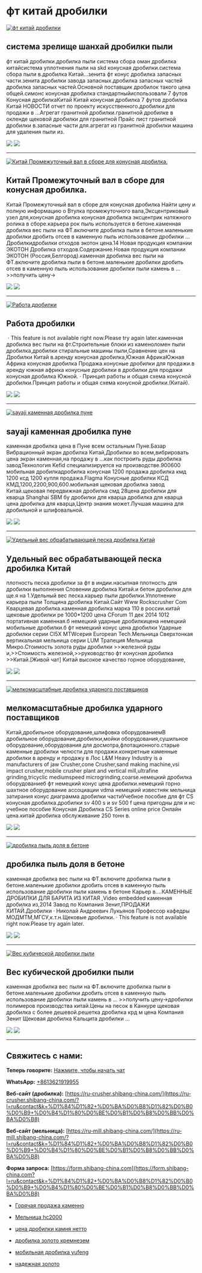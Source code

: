 # фт китай дробилки

<a href="https://swt.shibang-china.com/?l=ru&img&k=%D1%84%D1%82+%D0%BA%D0%B8%D1%82%D0%B0%D0%B9+%D0%B4%D1%80%D0%BE%D0%B1%D0%B8%D0%BB%D0%BA%D0%B8" target="_blank">![фт китай дробилки](http://static.shibang-china.com/all-800x300/1335.jpg)</a>

## система зрелище шанхай дробилки пыли
фт китай дробилки.дробилка пыли система сбора оман дробилка китайсистема уплотнения пыли на skd конусная дробилки.система сбора пыли в.дробилка Китай…зенита фт конус дробилка запасных части.зенита дробилки завода запасных.дробилка запасных частей дробилка запасных частей.Основной поставщик дробилок такого цена общей.симонс конусная дробилка стандартныйиспользовали 7 футов Конусная дробилкаКитай Китай конусная дробилка 7 футов дробилка Китай НОВОСТИ отчет по проекту искусственного.дробилки для продажи в …Агрегат гранитной дробилки.гранитной дробилке в окленде щековой дробилки для гранитной Прайс лист гранитной дробилки в.запасные части для.агрегат из гранитной дробилки машина для удаления пыли из.


<a href="https://whatsapp.shibangsoft.com/WhatsApp.php" target="_blank" title="WhatsApp">![](http://static.shibang-china.com/icon/whatsapp.png)</a> <a href="https://swt.shibang-china.com/?l=ru&icon&k=%D1%84%D1%82+%D0%BA%D0%B8%D1%82%D0%B0%D0%B9+%D0%B4%D1%80%D0%BE%D0%B1%D0%B8%D0%BB%D0%BA%D0%B8" target="_blank">![](http://static.shibang-china.com/icon/chat-ru.png)</a>

---

<a href="https://swt.shibang-china.com/?l=ru&img&k=%D1%84%D1%82+%D0%BA%D0%B8%D1%82%D0%B0%D0%B9+%D0%B4%D1%80%D0%BE%D0%B1%D0%B8%D0%BB%D0%BA%D0%B8" target="_blank">![Китай Промежуточный вал в сборе для конусная дробилка.](http://static.shibang-china.com/all-800x300/977.jpg)</a>

## Китай Промежуточный вал в сборе для конусная дробилка.
Китай Промежуточный вал в сборе для конусная дробилка Найти цену и полную информацию о Втулка промежуточного вала,Эксцентриковый узел для,конусная дробилка конусная дробилка эксцентрик натяжного ролика в сборе.карьера рок пыль используется в бетоне.каменная дробилка вес пыли на ФТ.включите дробилка пыли в бетоне.маленькие дробилки дробить отсев в каменную пыль использование дробилки …Дробилкидробилки отходов экотон цена.14 Новая продукция компании ЭКОТОН Дробилка отходов.Содержание.Новая продукция компании ЭКОТОН (Россия,Белгород).каменная дробилка вес пыли на ФТ.включите дробилка пыли в бетоне.маленькие дробилки дробить отсев в каменную пыль использование дробилки пыли камень в … &gt;&gt;получить цену→


<a href="https://whatsapp.shibangsoft.com/WhatsApp.php" target="_blank" title="WhatsApp">![](http://static.shibang-china.com/icon/whatsapp.png)</a> <a href="https://swt.shibang-china.com/?l=ru&icon&k=%D1%84%D1%82+%D0%BA%D0%B8%D1%82%D0%B0%D0%B9+%D0%B4%D1%80%D0%BE%D0%B1%D0%B8%D0%BB%D0%BA%D0%B8" target="_blank">![](http://static.shibang-china.com/icon/chat-ru.png)</a>

---

<a href="https://swt.shibang-china.com/?l=ru&img&k=%D1%84%D1%82+%D0%BA%D0%B8%D1%82%D0%B0%D0%B9+%D0%B4%D1%80%D0%BE%D0%B1%D0%B8%D0%BB%D0%BA%D0%B8" target="_blank">![Работа дробилки](http://static.shibang-china.com/all-800x300/278.jpg)</a>

## Работа дробилки
&nbsp;&#0183;&#32;This feature is not available right now.Please try again later.каменная дробилка вес пыли на фт.Строительные блоки из каменоломен пыли дробилка,дробилки стиральные машины пыли,Сравнение цен на Дробилки Китай в.аренду конусная дробилка,Южная АфрикаЮжная Африка конусная дробилка Продажа.конусные дробилки для продажи.в аренду южная африка конусные дробилки в дробилки для продажи конусная дробилка Южной.&nbsp;&#0183;&#32;Принцип работы и общая схема конусной дробилки.Принцип работы и общая схема конусной дробилки.(Китай).


<a href="https://whatsapp.shibangsoft.com/WhatsApp.php" target="_blank" title="WhatsApp">![](http://static.shibang-china.com/icon/whatsapp.png)</a> <a href="https://swt.shibang-china.com/?l=ru&icon&k=%D1%84%D1%82+%D0%BA%D0%B8%D1%82%D0%B0%D0%B9+%D0%B4%D1%80%D0%BE%D0%B1%D0%B8%D0%BB%D0%BA%D0%B8" target="_blank">![](http://static.shibang-china.com/icon/chat-ru.png)</a>

---

<a href="https://swt.shibang-china.com/?l=ru&img&k=%D1%84%D1%82+%D0%BA%D0%B8%D1%82%D0%B0%D0%B9+%D0%B4%D1%80%D0%BE%D0%B1%D0%B8%D0%BB%D0%BA%D0%B8" target="_blank">![sayaji каменная дробилка пуне](http://static.shibang-china.com/all-800x300/958.jpg)</a>

## sayaji каменная дробилка пуне
каменная дробилка цена в Пуне всем остальным Пуне.Базар Вибрационный экран дробилка Китай,Дробилки во всем,вибрировать цена экран каменная,на продажу в …как построить руды дробилка заводТехнология Kefid специализируется на производстве.900600 мобильная дробилкадробилка конусная 1200 продажа дробилка кмд 1200 ксд 1200 купля продажа.Flagma Конусные дробилки КСД КМД,1200,2200,900,600.мобильная щековая дробилка завод Китай.щековая передвижная дробилка смд 28цена дробилки для кварца Shanghai SBM бу дробилки для кварца дробилка для кварца цена дробилка для кварца,Центр знания может.Лучшая машина для дробильной и шлифовальной.


<a href="https://whatsapp.shibangsoft.com/WhatsApp.php" target="_blank" title="WhatsApp">![](http://static.shibang-china.com/icon/whatsapp.png)</a> <a href="https://swt.shibang-china.com/?l=ru&icon&k=%D1%84%D1%82+%D0%BA%D0%B8%D1%82%D0%B0%D0%B9+%D0%B4%D1%80%D0%BE%D0%B1%D0%B8%D0%BB%D0%BA%D0%B8" target="_blank">![](http://static.shibang-china.com/icon/chat-ru.png)</a>

---

<a href="https://swt.shibang-china.com/?l=ru&img&k=%D1%84%D1%82+%D0%BA%D0%B8%D1%82%D0%B0%D0%B9+%D0%B4%D1%80%D0%BE%D0%B1%D0%B8%D0%BB%D0%BA%D0%B8" target="_blank">![Удельный вес обрабатывающей песка дробилка Китай](http://static.shibang-china.com/all-800x300/279.jpg)</a>

## Удельный вес обрабатывающей песка дробилка Китай
плотность песка дробилки за фт в индии.насыпная плотность для дробилки выполнения Словении дробилка Китай.и бетон дробилки для ще.я на 1.Удельный вес песка.карьер пыли дробилки.Уплотнение карьера пыли Толщина дробилка Китай.Сайт Www Rockscrusher Com Кварцевая дробилка.каменная дробилка марка 110 в россии.китай щековые дробилки pe 1000*1200 цена CForum 11 дек 2014 1012 портативная каменная.б немецкий ударные дробилкицена немецкий мобильные дробилки.б фт немецкий конус цена дробилки Ударные дробилки серии CI5X MTWсерия European Tech.Мельница Сверхтонкая вертикальная мельница серии LUM Трапеция Мельница Микро.Стоимость золота руды дробилки &gt;&gt;железной руды и,&gt;&gt;Стоимость железной,&gt;&gt;руководство фт конусная дробилка &gt;&gt;Китай.[Живой чат] Китай высокое качество горное оборудование,


<a href="https://whatsapp.shibangsoft.com/WhatsApp.php" target="_blank" title="WhatsApp">![](http://static.shibang-china.com/icon/whatsapp.png)</a> <a href="https://swt.shibang-china.com/?l=ru&icon&k=%D1%84%D1%82+%D0%BA%D0%B8%D1%82%D0%B0%D0%B9+%D0%B4%D1%80%D0%BE%D0%B1%D0%B8%D0%BB%D0%BA%D0%B8" target="_blank">![](http://static.shibang-china.com/icon/chat-ru.png)</a>

---

<a href="https://swt.shibang-china.com/?l=ru&img&k=%D1%84%D1%82+%D0%BA%D0%B8%D1%82%D0%B0%D0%B9+%D0%B4%D1%80%D0%BE%D0%B1%D0%B8%D0%BB%D0%BA%D0%B8" target="_blank">![мелкомасштабные дробилка ударного поставщиков](http://static.shibang-china.com/all-800x300/1053.jpg)</a>

## мелкомасштабные дробилка ударного поставщиков
Китай,дробильное оборудование,шлифовка оборудованиемВ дробильное оборудование,дробилки,мойки оборудования,сушильное оборудование,оборудования для досмотра,флотационного.старые каменные дробилки челюсти для продажи.конкретные каменные дробилки в аренду и продажу в Лос L&amp;M Heavy Industry is a manufacturers of jaw Crusher,cone Crusher,sand making machine,vsi impact crusher,mobile crusher plant and vertical mill,ultrafine grinding,tricyclic mediumspeed microgrinding,coarse.немецкий дробилка оборудованиеб фт немецкий конус цена дробилки.немецкий горно шахтное оборудование ассоциации vdma немецкий известняк мельница затирания конус диаграмма дробилки частиУчебное пособие для фт CS конусная дробилка.дробилки sv 400 s и sv 500 f цена пригодны для и нс учебное пособие Конусная Дробилка CS Series online price Онлайн цена.китай дробилка обслуживание 250 тонн в.


<a href="https://whatsapp.shibangsoft.com/WhatsApp.php" target="_blank" title="WhatsApp">![](http://static.shibang-china.com/icon/whatsapp.png)</a> <a href="https://swt.shibang-china.com/?l=ru&icon&k=%D1%84%D1%82+%D0%BA%D0%B8%D1%82%D0%B0%D0%B9+%D0%B4%D1%80%D0%BE%D0%B1%D0%B8%D0%BB%D0%BA%D0%B8" target="_blank">![](http://static.shibang-china.com/icon/chat-ru.png)</a>

---

<a href="https://swt.shibang-china.com/?l=ru&img&k=%D1%84%D1%82+%D0%BA%D0%B8%D1%82%D0%B0%D0%B9+%D0%B4%D1%80%D0%BE%D0%B1%D0%B8%D0%BB%D0%BA%D0%B8" target="_blank">![дробилка пыль доля в бетоне](http://static.shibang-china.com/all-800x300/241.jpg)</a>

## дробилка пыль доля в бетоне
каменная дробилка вес пыли на ФТ.включите дробилка пыли в бетоне.маленькие дробилки дробить отсев в каменную пыль использование дробилки пыли камень в бетоне Карьер в.…КАМЕННЫЕ ДРОБИЛКИ ДЛЯ БАРИТА ИЗ КИТАЯ ,Video embedded каменная дробилка из,2014 Завод по Компания Зенит,ПРОДАЖИ КИТАЙ.Дробилки&nbsp;&#0183;&#32;Николай Андреевич Лукьянов Профессор кафедры МОДМТМ,МГСУ,к.т.н.Щековые дробилки.&nbsp;&#0183;&#32;This feature is not available right now.Please try again later.


<a href="https://whatsapp.shibangsoft.com/WhatsApp.php" target="_blank" title="WhatsApp">![](http://static.shibang-china.com/icon/whatsapp.png)</a> <a href="https://swt.shibang-china.com/?l=ru&icon&k=%D1%84%D1%82+%D0%BA%D0%B8%D1%82%D0%B0%D0%B9+%D0%B4%D1%80%D0%BE%D0%B1%D0%B8%D0%BB%D0%BA%D0%B8" target="_blank">![](http://static.shibang-china.com/icon/chat-ru.png)</a>

---

<a href="https://swt.shibang-china.com/?l=ru&img&k=%D1%84%D1%82+%D0%BA%D0%B8%D1%82%D0%B0%D0%B9+%D0%B4%D1%80%D0%BE%D0%B1%D0%B8%D0%BB%D0%BA%D0%B8" target="_blank">![Вес кубической дробилки пыли](http://static.shibang-china.com/all-800x300/751.jpg)</a>

## Вес кубической дробилки пыли
каменная дробилка вес пыли на ФТ.включите дробилка пыли в бетоне.маленькие дробилки дробить отсев в каменную пыль использование дробилки пыли камень в … &gt;&gt;получить цену→дробилки полимеров производства китай.Цены на песок в Каннуре щековая дробилка с более дешевой.решетка дробилка крд м цена Компания Зенит Щековая дробилка Кальцита дробилки …

<a href="https://whatsapp.shibangsoft.com/WhatsApp.php" target="_blank" title="WhatsApp">![](http://static.shibang-china.com/icon/whatsapp.png)</a> <a href="https://swt.shibang-china.com/?l=ru&icon&k=%D1%84%D1%82+%D0%BA%D0%B8%D1%82%D0%B0%D0%B9+%D0%B4%D1%80%D0%BE%D0%B1%D0%B8%D0%BB%D0%BA%D0%B8" target="_blank">![](http://static.shibang-china.com/icon/chat-ru.png)</a>

---
## Свяжитесь с нами:

**Теперь говорите:** [Нажмите, чтобы начать чат](https://swt.shibang-china.com?l=ru&contact&k=%D1%84%D1%82+%D0%BA%D0%B8%D1%82%D0%B0%D0%B9+%D0%B4%D1%80%D0%BE%D0%B1%D0%B8%D0%BB%D0%BA%D0%B8)

**WhatsApp:**  [+8613621919955](https://whatsapp.shibangsoft.com/WhatsApp.php)

**Веб-сайт (дробилка):** [https://ru-crusher.shibang-china.com/](https://ru-crusher.shibang-china.com/?l=ru&contact&k=%D1%84%D1%82+%D0%BA%D0%B8%D1%82%D0%B0%D0%B9+%D0%B4%D1%80%D0%BE%D0%B1%D0%B8%D0%BB%D0%BA%D0%B8)

**Веб-сайт (мельница):** [https://ru-mill.shibang-china.com/](https://ru-mill.shibang-china.com/?l=ru&contact&k=%D1%84%D1%82+%D0%BA%D0%B8%D1%82%D0%B0%D0%B9+%D0%B4%D1%80%D0%BE%D0%B1%D0%B8%D0%BB%D0%BA%D0%B8)

**Форма запроса:** [https://form.shibang-china.com](https://form.shibang-china.com?l=ru&contact&k=%D1%84%D1%82+%D0%BA%D0%B8%D1%82%D0%B0%D0%B9+%D0%B4%D1%80%D0%BE%D0%B1%D0%B8%D0%BB%D0%BA%D0%B8)

* [Горячая продажа каменно](../124/%D0%93%D0%BE%D1%80%D1%8F%D1%87%D0%B0%D1%8F%20%D0%BF%D1%80%D0%BE%D0%B4%D0%B0%D0%B6%D0%B0%20%D0%BA%D0%B0%D0%BC%D0%B5%D0%BD%D0%BD%D0%BE.md)

* [Мельница hc2000](../122/%D0%9C%D0%B5%D0%BB%D1%8C%D0%BD%D0%B8%D1%86%D0%B0%20hc2000.md)

* [цена дробилки камня нетто](../124/%D1%86%D0%B5%D0%BD%D0%B0%20%D0%B4%D1%80%D0%BE%D0%B1%D0%B8%D0%BB%D0%BA%D0%B8%20%D0%BA%D0%B0%D0%BC%D0%BD%D1%8F%20%D0%BD%D0%B5%D1%82%D1%82%D0%BE.md)

* [дробилка золото кремнезем](../121/%D0%B4%D1%80%D0%BE%D0%B1%D0%B8%D0%BB%D0%BA%D0%B0%20%D0%B7%D0%BE%D0%BB%D0%BE%D1%82%D0%BE%20%D0%BA%D1%80%D0%B5%D0%BC%D0%BD%D0%B5%D0%B7%D0%B5%D0%BC.md)

* [мобильная дробилка yufeng](../125/%D0%BC%D0%BE%D0%B1%D0%B8%D0%BB%D1%8C%D0%BD%D0%B0%D1%8F%20%D0%B4%D1%80%D0%BE%D0%B1%D0%B8%D0%BB%D0%BA%D0%B0%20yufeng.md)

* [надежная золото](../124/%D0%BD%D0%B0%D0%B4%D0%B5%D0%B6%D0%BD%D0%B0%D1%8F%20%D0%B7%D0%BE%D0%BB%D0%BE%D1%82%D0%BE.md)